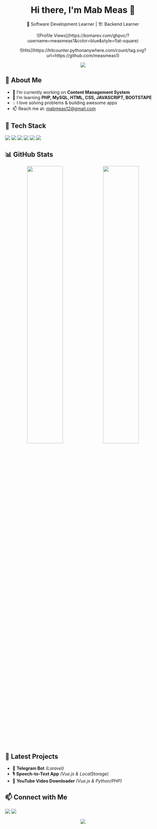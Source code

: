 <h1 align="center">Hi there, I'm Mab Meas 👋</h1>

<p align="center">
  🚀 Software Development Learner | 🏗 Backend Learner
</p>

<p align="center">
![Profile Views](https://komarev.com/ghpvc/?username=measmeas1&color=blue&style=flat-square)
</p>
<p align="center">
![Hits](https://hitcounter.pythonanywhere.com/count/tag.svg?url=https://github.com/measmeas1)
</p>
<p align="center">
  <img src="https://readme-typing-svg.demolab.com?font=Fira+Code&weight=600&size=20&pause=1000&color=F77A14&center=true&vCenter=true&width=435&lines=Backend+Developer;Java+%7C+Spring+%7C+Vue.js;Building+Awesome+Projects+🚀" />
</p>

## 🌟 About Me
- 🔭 I’m currently working on **Content Management System**
- 🌱 I’m learning **PHP, MySQL, HTML, CSS, JAVASCRIPT, BOOTSTAPE**
- 💡 I love solving problems & building awesome apps
- 📫 Reach me at: [mabmeas12@gmail.com](mailto:mabmeas12@gmail.com)

## 🚀 Tech Stack
<p align="left">
  <img src="https://img.shields.io/badge/Code-Java-blue?style=flat&logo=java" />
  <img src="https://img.shields.io/badge/Code-Python-aqua?style=flat&logo=php" />
  <img src="https://img.shields.io/badge/Code-Node.js-green?style=flat&logo=node.js" />
  <img src="https://img.shields.io/badge/Frontend-Vue.js-41b883?style=flat&logo=vue.js" />
  <img src="https://img.shields.io/badge/Backend-Spring%20Boot-6DB33F?style=flat&logo=spring" />
  <img src="https://img.shields.io/badge/Database-MySQL-blue?style=flat&logo=mysql" />
</p>

## 📊 GitHub Stats
<p align="center">
  <img src="https://github-readme-stats.vercel.app/api?username=measmeas1&show_icons=true&theme=tokyonight" width="48%"/>
  <img src="https://github-readme-streak-stats.herokuapp.com/?user=measmeas1&theme=tokyonight" width="48%"/>
</p>

## 🎨 Latest Projects
- 🚗 **Telegram Bot** *(Laravel)*
- 🎙 **Speech-to-Text App** *(Vue.js & LocalStorage)*
- 🎥 **YouTube Video Downloader** *(Vue.js & Python/PHP)*

## 📫 Connect with Me
<p align="left">
  <a href="https://www.linkedin.com/in/mab-meas-89a8a3335/" target="_blank"><img src="https://img.shields.io/badge/LinkedIn-blue?style=flat&logo=linkedin" /></a>
  <a href="https://github.com/measmeas1" target="_blank"><img src="https://img.shields.io/badge/GitHub-000?style=flat&logo=github" /></a>
</p>
<p align="center">
  <img src="https://github.com/measmeas1/measmeas1/blob/main/banner.gif" />
</p>
